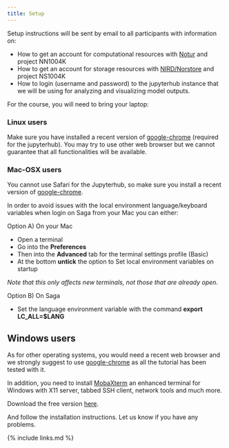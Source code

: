```yaml
---
title: Setup
---
```


Setup instructions will be sent by email to all participants with information on:

- How to get an account for computational resources with [Notur](https://www.metacenter.no/user/application/form/notur/) and project NN1004K
- How to get an account for storage resources with [NIRD/Norstore](https://www.metacenter.no/user/application/form/norstore/) and project NS1004K
- How to login (username and password) to the jupyterhub instance that we will be using for analyzing and visualizing model outputs.


For the course, you will need to bring your laptop:

### Linux users

Make sure you have installed a recent version of [google-chrome](https://www.google.com/chrome/) (required for the jupyterhub).
You may try to use other web browser but we cannot guarantee that all functionalities will be available.

### Mac-OSX users

You cannot use Safari for the Jupyterhub, so make sure you install a recent version of [google-chrome](https://www.google.com/chrome/).

In order to avoid issues with the local environment language/keyboard variables when login on Saga from your Mac you can either:

  Option A)
   On your Mac
   - Open a terminal
   - Go into the **Preferences**
   - Then into the **Advanced** tab for the terminal settings profile (Basic)
   - At the bottom **untick** the option to Set local environment variables on startup
   
   *Note that this only affects new terminals, not those that are already open.*

  Option B)
   On Saga
   - Set the language environment variable with the command **export LC_ALL=$LANG**

## Windows users

As for other operating systems, you would need a recent web browser and we strongly suggest to use [google-chrome](https://www.google.com/chrome) as all the tutorial has been tested with it.

In addition, you need to install [MobaXterm](https://mobaxterm.mobatek.net/) an enhanced terminal for Windows with X11 server, tabbed SSH client, network tools and much more.

Download the free version [here](https://mobaxterm.mobatek.net/download.html).

And follow the installation instructions. Let us know if you have any problems.

{% include links.md %}
